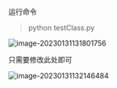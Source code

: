 运行命令

> python testClass.py

![image-20230131131801756](img/image-20230131131801756.png)

只需要修改此处即可

![image-20230131132146484](img/image-20230131132146484.png)